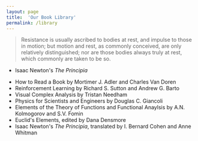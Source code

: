 ```yaml
---
layout: page
title:  'Our Book Library'
permalink: /library
---
```


> Resistance is usually ascribed to bodies at rest, and impulse to those in motion; but motion and rest, as commonly conceived, are only relatively distinguished; nor are those bodies always truly at rest, which commonly are taken to be so.   
- Isaac Newton's *The Principia*

* How to Read a Book by Mortimer J. Adler and Charles Van Doren
* Reinforcement Learning by Richard S. Sutton and Andrew G. Barto
* Visual Complex Analysis by Tristan Needham
* Physics for Scientists and Engineers by Douglas C. Giancoli
* Elements of the Theory of Functions and Functional Anaylsis by A.N. Kolmogorov and S.V. Fomin
* Euclid's Elements, edited by Dana Densmore
* Isaac Newton's *The Principia*, translated by I. Bernard Cohen and Anne Whitman